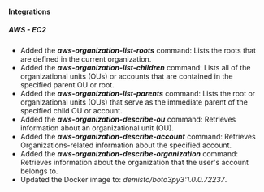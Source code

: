 
#### Integrations

##### AWS - EC2

- Added the ***aws-organization-list-roots*** command: Lists the roots that are defined in the current organization.
- Added the ***aws-organization-list-children*** command: Lists all of the organizational units (OUs) or accounts that are contained in the specified parent OU or root.
- Added the ***aws-organization-list-parents*** command: Lists the root or organizational units (OUs) that serve as the immediate parent of the specified child OU or account.
- Added the ***aws-organization-describe-ou*** command: Retrieves information about an organizational unit (OU).
- Added the ***aws-organization-describe-account*** command: Retrieves Organizations-related information about the specified account.
- Added the ***aws-organization-describe-organization*** command: Retrieves information about the organization that the user's account belongs to.
- Updated the Docker image to: *demisto/boto3py3:1.0.0.72237*.
